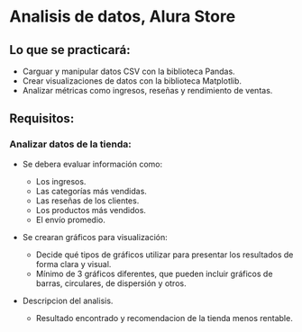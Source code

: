 <h1>Analisis de datos, Alura Store</h1>

  <h2>Lo que se practicará:</h2>
  
  - Carguar y manipular datos CSV con la biblioteca Pandas.      
  - Crear visualizaciones de datos con la biblioteca Matplotlib.
  - Analizar métricas como ingresos, reseñas y rendimiento de ventas.

  <h2>Requisitos:</h2>
    <h3>Analizar datos de la tienda:</h3>
    
  - Se debera evaluar información como:
     - Los ingresos.
     - Las categorías más vendidas.
     - Las reseñas de los clientes.
     - Los productos más vendidos.
     - El envío promedio.
       
  - Se crearan gráficos para visualización:
    - Decide qué tipos de gráficos utilizar para presentar los resultados de forma clara y visual.
    - Mínimo de 3 gráficos diferentes, que pueden incluir gráficos de barras, circulares, de dispersión y otros.
   
  - Descripcion del analisis.
    - Resultado encontrado y recomendacion de la tienda menos rentable.

